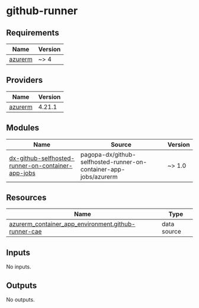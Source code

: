 # github-runner

<!-- BEGIN_TF_DOCS -->
## Requirements

| Name | Version |
|------|---------|
| <a name="requirement_azurerm"></a> [azurerm](#requirement\_azurerm) | ~> 4 |

## Providers

| Name | Version |
|------|---------|
| <a name="provider_azurerm"></a> [azurerm](#provider\_azurerm) | 4.21.1 |

## Modules

| Name | Source | Version |
|------|--------|---------|
| <a name="module_dx-github-selfhosted-runner-on-container-app-jobs"></a> [dx-github-selfhosted-runner-on-container-app-jobs](#module\_dx-github-selfhosted-runner-on-container-app-jobs) | pagopa-dx/github-selfhosted-runner-on-container-app-jobs/azurerm | ~> 1.0 |

## Resources

| Name | Type |
|------|------|
| [azurerm_container_app_environment.github-runner-cae](https://registry.terraform.io/providers/hashicorp/azurerm/latest/docs/data-sources/container_app_environment) | data source |

## Inputs

No inputs.

## Outputs

No outputs.
<!-- END_TF_DOCS -->
